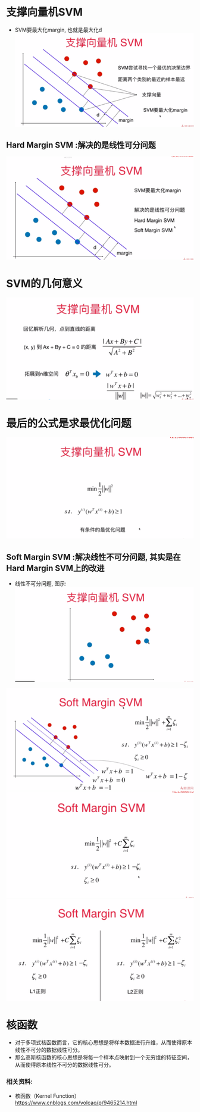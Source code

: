 # 支撑向量机SVM
- SVM要最大化margin, 也就是最大化d
![avatar](images/1.png)


## Hard Margin SVM :解决的是线性可分问题


![avatar](images/2.png)

# SVM的几何意义
![avatar](images/3.png)
# 最后的公式是求最优化问题
![avatar](images/4.png)

## Soft Margin SVM :解决线性不可分问题, 其实是在Hard Margin SVM上的改进
- 线性不可分问题, 图示:
![avatar](images/8.png)

![avatar](images/5.png)
![avatar](images/6.png)
![avatar](images/7.png)

# 核函数
- 对于多项式核函数而言，它的核心思想是将样本数据进行升维，从而使得原本线性不可分的数据线性可分。
- 那么高斯核函数的核心思想是将每一个样本点映射到一个无穷维的特征空间，从而使得原本线性不可分的数据线性可分。

### 相关资料:
- 核函数（Kernel Function）https://www.cnblogs.com/volcao/p/9465214.html